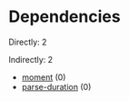 # Dependencies

Directly: 2

Indirectly: 2

- [moment](https://www.npmjs.com/package/moment) (0)
- [parse-duration](https://www.npmjs.com/package/parse-duration) (0)
